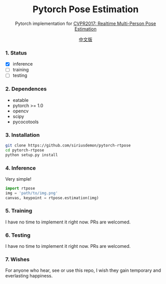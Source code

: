 <div align="center">

# Pytorch Pose Estimation

Pytorch implementation for [CVPR2017: Realtime Multi-Person Pose Estimation](https://arxiv.org/abs/1611.08050)

[中文版](README_Zh.md)

</div>

### 1. Status
+ [x] inference
+ [ ] training
+ [ ] testing

### 2. Dependences
+ eatable
+ pytorch >= 1.0
+ opencv
+ scipy
+ pycocotools

### 3. Installation
```sh
git clone https://github.com/siriusdemon/pytorch-rtpose
cd pytorch-rtpose
python setup.py install
```

### 4. Inference
Very simple! 

```py
import rtpose
img = 'path/to/img.png'
canvas, keypoint = rtpose.estimation(img)
```

### 5. Training
I have no time to implement it right now. PRs are welcomed.

### 6. Testing
I have no time to implement it right now. PRs are welcomed.

### 7. Wishes
For anyone who hear, see or use this repo, I wish they gain temporary and everlasting happiness.